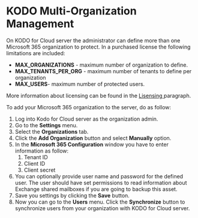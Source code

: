 # KODO Multi-Organization Management

On KODO for Cloud server the administrator can define more than one Microsoft 365 organization to protect. In a purchased license the following limitations are included:

* **MAX\_ORGANIZATIONS** - maximum number of organization to define.
* **MAX\_TENANTS\_PER\_ORG** - maximum number of tenants to define per organization
* **MAX\_USERS**- maximum number of protected users.

 More information about licensing can be found in the [Lisensing ](../../overview/licensing.md)paragraph.

To add your Microsoft 365 organization to the server, do as follow:

1. Log into Kodo for Cloud server as the organization admin.
2. Go to the **Settings** menu.
3. Select the **Organizations** tab.
4. Click the **Add Organization** button and select **Manually** option.
5. In the **Microsoft 365 Configuration** window you have to enter information as follow:
   1. Tenant ID
   2. Client ID
   3. Client secret
6. You can optionally provide user name and password for the defined user. The user should have set permissions to read information about Exchange shared mailboxes if you are going to backup this asset. 
7. Save you settings by clicking the **Save** button.
8. Now you can go to the **Users** menu. Click the **Synchronize** button to synchronize users from your organization with KODO for Cloud server. 



